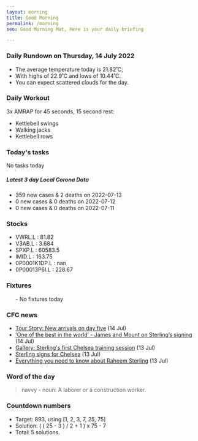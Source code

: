 ```yaml
---
layout: morning
title: Good Morning
permalink: /morning
seo: Good Morning Mat, Here is your daily briefing

---
```


<!-- weather_marker starts -->
### Daily Rundown on Thursday, 14 July 2022

- The average temperature today is 21.82˚C;
- With highs of 22.9˚C and lows of 10.44˚C.
- You can expect scattered clouds for the day.

<!-- weather_marker ends -->

### Daily Workout
<!-- workout_marker starts -->
3x AMRAP for 45 seconds, 15 second rest:

- Kettlebell swings
- Walking jacks
- Kettlebell rows

<!-- workout_marker ends -->

### Today's tasks
<!-- task_marker starts -->
No tasks today
<!-- task_marker ends -->

<!-- c19_marker starts -->
##### Latest 3 day Local Corona Data

- 359 new cases & 2 deaths on 2022-07-13
- 0 new cases & 0 deaths on 2022-07-12
- 0 new cases & 0 deaths on 2022-07-11

<!-- c19_marker ends -->

### Stocks

<!-- stocks_marker starts -->

- VWRL.L : 81.82
- V3AB.L : 3.684
- SPXP.L : 60583.5
- IMID.L : 163.75
- 0P0001K1DP.L : nan
- 0P00013P6I.L : 228.67

<!-- stocks_marker ends -->

### Fixtures

<!-- sports_marker starts -->

<ul>
- No fixtures today</ul>

<!-- sports_marker ends -->

### CFC news

<!-- cfc_marker starts -->
- [Tour Story: New arrivals on day five](https://chelseafc.com/en/news/article/tour-story-new-arrivals-on-day-five) (14 Jul)
- [‘One of the best in the world’ - James and Mount on Sterling’s signing](https://chelseafc.com/en/news/article/one-of-the-best-in-the-world-james-and-mount-on-sterlings-signing) (14 Jul)
- [Gallery: Sterling's first Chelsea training session](https://chelseafc.com/en/news/article/gallery-sterlings-first-chelsea-training-session) (13 Jul)
- [Sterling signs for Chelsea](https://chelseafc.com/en/news/article/sterling-signs-for-chelsea) (13 Jul)
- [Everything you need to know about Raheem Sterling](https://chelseafc.com/en/news/article/everything-you-need-to-know-about-raheem-sterling) (13 Jul)

<!-- cfc_marker ends -->

### Word of the day
<!-- word_marker starts -->

 > navvy - noun: A laborer or a construction worker.

<!-- word_marker ends -->

### Countdown numbers
<!-- game_marker starts -->

- Target: 893, using [1, 2, 3, 7, 25, 75]
- Solution: ( ( 25 - 3 ) / 2 + 1 ) x 75 - 7
- Total: 5 solutions.

<!-- game_marker ends -->